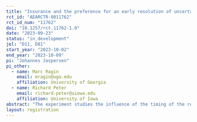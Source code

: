 ```yaml
---
title: "Insurance and the preference for an early resolution of uncertainty"
rct_id: "AEARCTR-0011762"
rct_id_num: "11762"
doi: "10.1257/rct.11762-1.0"
date: "2023-09-23"
status: "in_development"
jel: "D11, D81"
start_year: "2023-10-02"
end_year: "2023-10-09"
pi: "Johannes Jaspersen"
pi_other:
  - name: Marc Ragin
    email: mragin@uga.edu
    affiliation: University of Georgia
  - name: Richard Peter
    email: richard-peter@uiowa.edu
    affiliation: University of Iowa
abstract: "The experiment studies the influence of the timing of the resolution of the uncertainty about a potential loss on the demand for insurance against this loss in a laboratory setting. "
layout: registration
---
```


